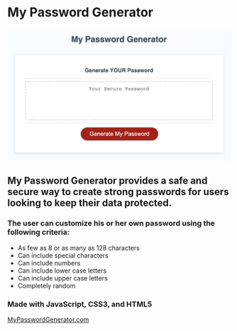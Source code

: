# My Password Generator

![My Password Generator](Develop/assets/my-password-generator-screenshot.png)

## My Password Generator provides a safe and secure way to create strong passwords for users looking to keep their data protected.

### The user can customize his or her own password using the following criteria:
* As few as 8 or as many as 128 characters
* Can include special characters
* Can include numbers
* Can include lower case letters
* Can include upper case letters
* Completely random

### Made with JavaScript, CSS3, and HTML5

[MyPasswordGenerator.com](https://kohringsw.github.io/password-generator/)

